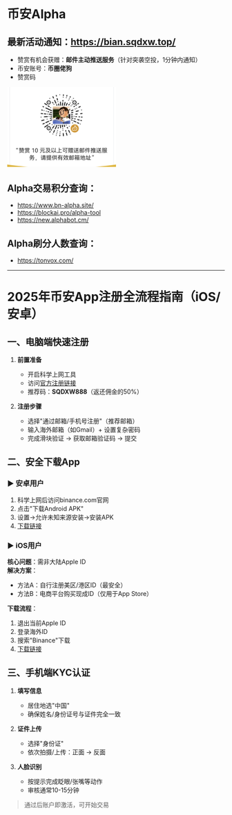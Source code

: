# 币安Alpha

## 最新活动通知：**https://bian.sqdxw.top/**
  - 赞赏有机会获赠：**邮件主动推送服务**（针对突袭空投，1分钟内通知）
  - 币安账号：**币圈佬狗**
  - 赞赏码
<img src="qr.png" width="50%" alt="赞赏码">

## Alpha交易积分查询：
  - https://www.bn-alpha.site/
  - https://blockai.pro/alpha-tool
  - https://new.alphabot.cm/

## Alpha刷分人数查询：
  - https://tonvox.com/

    
---

# 2025年币安App注册全流程指南（iOS/安卓）

## 一、电脑端快速注册
1. **前置准备**  
   - 开启科学上网工具
   - 访问[官方注册链接](https://www.binance.com/zh-CN/join?ref=SQDXW888)
   - 推荐码：**SQDXW888**（返还佣金的50%）

2. **注册步骤**  
   - 选择"通过邮箱/手机号注册"（推荐邮箱）
   - 输入海外邮箱（如Gmail）+ 设置复杂密码
   - 完成滑块验证 → 获取邮箱验证码 → 提交

## 二、安全下载App

### ▶ 安卓用户
1. 科学上网后访问binance.com官网
2. 点击"下载Android APK"
3. 设置→允许未知来源安装→安装APK
4. [下载链接](https://download.marketwebb.ninja/pack/BNApp_00000058.apk)

### ▶ iOS用户
**核心问题**：需非大陆Apple ID  
**解决方案**：
- 方法A：自行注册美区/港区ID（最安全）
- 方法B：电商平台购买现成ID（仅用于App Store）

**下载流程**：
1. 退出当前Apple ID
2. 登录海外ID
3. 搜索"Binance"下载
4. [下载链接](https://www.marketwebb.net/download-guide?hl=zh-CN)

## 三、手机端KYC认证
1. **填写信息**  
   - 居住地选"中国"
   - 确保姓名/身份证号与证件完全一致

2. **证件上传**  
   - 选择"身份证"
   - 依次拍摄/上传：正面 → 反面

3. **人脸识别**  
   - 按提示完成眨眼/张嘴等动作
   - 审核通常10-15分钟

> 通过后账户即激活，可开始交易



